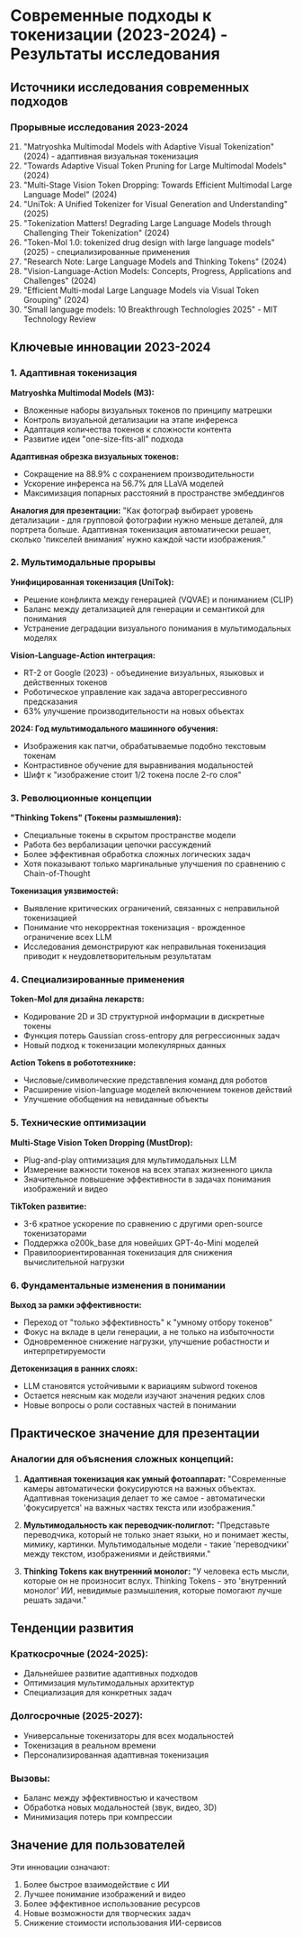 # Современные подходы к токенизации (2023-2024) - Результаты исследования

## Источники исследования современных подходов

### Прорывные исследования 2023-2024
21. "Matryoshka Multimodal Models with Adaptive Visual Tokenization" (2024) - адаптивная визуальная токенизация
22. "Towards Adaptive Visual Token Pruning for Large Multimodal Models" (2024)
23. "Multi-Stage Vision Token Dropping: Towards Efficient Multimodal Large Language Model" (2024)
24. "UniTok: A Unified Tokenizer for Visual Generation and Understanding" (2025)
25. "Tokenization Matters! Degrading Large Language Models through Challenging Their Tokenization" (2024)
26. "Token-Mol 1.0: tokenized drug design with large language models" (2025) - специализированные применения
27. "Research Note: Large Language Models and Thinking Tokens" (2024)
28. "Vision-Language-Action Models: Concepts, Progress, Applications and Challenges" (2024)
29. "Efficient Multi-modal Large Language Models via Visual Token Grouping" (2024)
30. "Small language models: 10 Breakthrough Technologies 2025" - MIT Technology Review

## Ключевые инновации 2023-2024

### 1. Адаптивная токенизация

**Matryoshka Multimodal Models (M3):**
- Вложенные наборы визуальных токенов по принципу матрешки
- Контроль визуальной детализации на этапе инференса
- Адаптация количества токенов к сложности контента
- Развитие идеи "one-size-fits-all" подхода

**Адаптивная обрезка визуальных токенов:**
- Сокращение на 88.9% с сохранением производительности
- Ускорение инференса на 56.7% для LLaVA моделей
- Максимизация попарных расстояний в пространстве эмбеддингов

**Аналогия для презентации:**
"Как фотограф выбирает уровень детализации - для групповой фотографии нужно меньше деталей, для портрета больше. Адаптивная токенизация автоматически решает, сколько 'пикселей внимания' нужно каждой части изображения."

### 2. Мультимодальные прорывы

**Унифицированная токенизация (UniTok):**
- Решение конфликта между генерацией (VQVAE) и пониманием (CLIP)
- Баланс между детализацией для генерации и семантикой для понимания
- Устранение деградации визуального понимания в мультимодальных моделях

**Vision-Language-Action интеграция:**
- RT-2 от Google (2023) - объединение визуальных, языковых и действенных токенов
- Роботическое управление как задача авторегрессивного предсказания
- 63% улучшение производительности на новых объектах

**2024: Год мультимодального машинного обучения:**
- Изображения как патчи, обрабатываемые подобно текстовым токенам
- Контрастивное обучение для выравнивания модальностей
- Шифт к "изображение стоит 1/2 токена после 2-го слоя"

### 3. Революционные концепции

**"Thinking Tokens" (Токены размышления):**
- Специальные токены в скрытом пространстве модели
- Работа без вербализации цепочки рассуждений
- Более эффективная обработка сложных логических задач
- Хотя показывают только маргинальные улучшения по сравнению с Chain-of-Thought

**Токенизация уязвимостей:**
- Выявление критических ограничений, связанных с неправильной токенизацией
- Понимание что некорректная токенизация - врожденное ограничение всех LLM
- Исследования демонстрируют как неправильная токенизация приводит к неудовлетворительным результатам

### 4. Специализированные применения

**Token-Mol для дизайна лекарств:**
- Кодирование 2D и 3D структурной информации в дискретные токены
- Функция потерь Gaussian cross-entropy для регрессионных задач
- Новый подход к токенизации молекулярных данных

**Action Tokens в робототехнике:**
- Числовые/символические представления команд для роботов
- Расширение vision-language моделей включением токенов действий
- Улучшение обобщения на невиданные объекты

### 5. Технические оптимизации

**Multi-Stage Vision Token Dropping (MustDrop):**
- Plug-and-play оптимизация для мультимодальных LLM
- Измерение важности токенов на всех этапах жизненного цикла
- Значительное повышение эффективности в задачах понимания изображений и видео

**TikToken развитие:**
- 3-6 кратное ускорение по сравнению с другими open-source токенизаторами
- Поддержка o200k_base для новейших GPT-4o-Mini моделей
- Правилоориентированная токенизация для снижения вычислительной нагрузки

### 6. Фундаментальные изменения в понимании

**Выход за рамки эффективности:**
- Переход от "только эффективность" к "умному отбору токенов"
- Фокус на вкладе в цели генерации, а не только на избыточности
- Одновременное снижение нагрузки, улучшение робастности и интерпретируемости

**Детокенизация в ранних слоях:**
- LLM становятся устойчивыми к вариациям subword токенов
- Остается неясным как модели изучают значения редких слов
- Новые вопросы о роли составных частей в понимании

## Практическое значение для презентации

### Аналогии для объяснения сложных концепций:

1. **Адаптивная токенизация как умный фотоаппарат:**
"Современные камеры автоматически фокусируются на важных объектах. Адаптивная токенизация делает то же самое - автоматически 'фокусируется' на важных частях текста или изображения."

2. **Мультимодальность как переводчик-полиглот:**
"Представьте переводчика, который не только знает языки, но и понимает жесты, мимику, картинки. Мультимодальные модели - такие 'переводчики' между текстом, изображениями и действиями."

3. **Thinking Tokens как внутренний монолог:**
"У человека есть мысли, которые он не произносит вслух. Thinking Tokens - это 'внутренний монолог' ИИ, невидимые размышления, которые помогают лучше решать задачи."

## Тенденции развития

### Краткосрочные (2024-2025):
- Дальнейшее развитие адаптивных подходов
- Оптимизация мультимодальных архитектур
- Специализация для конкретных задач

### Долгосрочные (2025-2027):
- Универсальные токенизаторы для всех модальностей
- Токенизация в реальном времени
- Персонализированная адаптивная токенизация

### Вызовы:
- Баланс между эффективностью и качеством
- Обработка новых модальностей (звук, видео, 3D)
- Минимизация потерь при компрессии

## Значение для пользователей

Эти инновации означают:
1. Более быстрое взаимодействие с ИИ
2. Лучшее понимание изображений и видео
3. Более эффективное использование ресурсов
4. Новые возможности для творческих задач
5. Снижение стоимости использования ИИ-сервисов